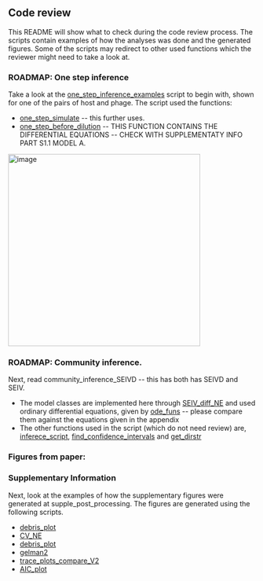 ## Code review

This README will show what to check during the code review process.
The scripts contain examples of how the analyses was done and the generated figures. 
Some of the scripts may redirect to other used functions which the reviewer might need to take a look at.



### ROADMAP: One step inference
Take a look at the [one_step_inference_examples](one_step_inference_examples) script to begin with, shown for one of the pairs of host and phage.
The script used the functions:

* [one_step_simulate](./../src/one-step-src/one_step_simulate.m) -- this further uses.
* [one_step_before_dilution](./../src/one-step-src/one_step_eqn_before_dilution.m) -- THIS FUNCTION CONTAINS THE DIFFERENTIAL EQUATIONS -- CHECK WITH SUPPLEMENTATY INFO PART S1.1 MODEL A.
<img width="391" alt="image" src="https://github.com/RaunakDey/VIMIMO-Virus-Microbe-modeller/assets/39820997/513250c5-e8cc-4afe-9a00-801dc6339a01">



### ROADMAP: Community inference.
Next, read community_inference_SEIVD -- this has both has SEIVD and SEIV.
* The model classes are implemented here through [SEIV_diff_NE](./../src/models/SEIV_diff_NE.m) and used ordinary differential equations, given by [ode_funs](./../src/models/ode_funs.m) -- please compare them against the equations given in the appendix
* The other functions used in the script (which do not need review) are, [inferece_script](./../inference_script.m), [find_confidence_intervals](./../tools/find_confidence_interval_looped.m) and [get_dirstr](./../src/get_dirstr.m)


### Figures from paper:


### Supplementary Information
 Next, look at the examples of how the supplementary figures were generated at supple_post_processing.
The figures are generated using the following scripts.
* [debris_plot](./../tools/debris_plot)
* [CV_NE](./../tools/CV_NE)
* [debris_plot](./../tools/debris_plot)
* [gelman2](./../tools/gelman2)
* [trace_plots_compare_V2](./../tools/trace_plots_compare_V2)
* [AIC_plot](./../tools/AIC_plot)



